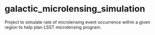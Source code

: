 # galactic_microlensing_simulation
Project to simulate rate of microlensing event occurrence within a given region to help plan LSST microlensing program.
